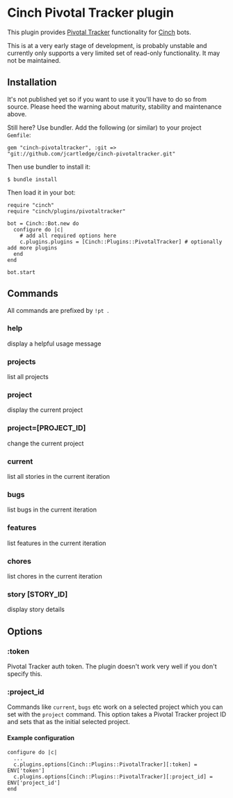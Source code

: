 # Cinch Pivotal Tracker plugin

This plugin provides [Pivotal Tracker](http://www.pivotaltracker.com) functionality for [Cinch](https://github.com/cinchrb/cinch) bots.

This is at a very early stage of development, is probably unstable and currently only supports a very limited set of read-only functionality. It may not be maintained.


## Installation

It's not published yet so if you want to use it you'll have to do so from source. Please heed the warning about maturity, stability and maintenance above.

Still here? Use bundler. Add the following (or similar) to your project `Gemfile`:

    gem "cinch-pivotaltracker", :git => "git://github.com/jcartledge/cinch-pivotaltracker.git"

Then use bundler to install it:

    $ bundle install

Then load it in your bot:

    require "cinch"
    require "cinch/plugins/pivotaltracker"

    bot = Cinch::Bot.new do
      configure do |c|
        # add all required options here
        c.plugins.plugins = [Cinch::Plugins::PivotalTracker] # optionally add more plugins
      end
    end

    bot.start


## Commands

All commands are prefixed by `!pt `.

### help
display a helpful usage message

### projects
list all projects

### project
display the current project

### project=[PROJECT\_ID]
change the current project

### current
list all stories in the current iteration

### bugs
list bugs in the current iteration

### features
list features in the current iteration

### chores
list chores in the current iteration

### story [STORY\_ID]
display story details

## Options

### :token
Pivotal Tracker auth token. The plugin doesn't work very well if you don't specify this.

### :project_id
Commands like `current`, `bugs` etc work on a selected project which you can set with the `project` command. This option takes a Pivotal Tracker project ID and sets that as the initial selected project.

#### Example configuration

    configure do |c|
      ...
      c.plugins.options[Cinch::Plugins::PivotalTracker][:token] = ENV['token']
      c.plugins.options[Cinch::Plugins::PivotalTracker][:project_id] = ENV['project_id']
    end

